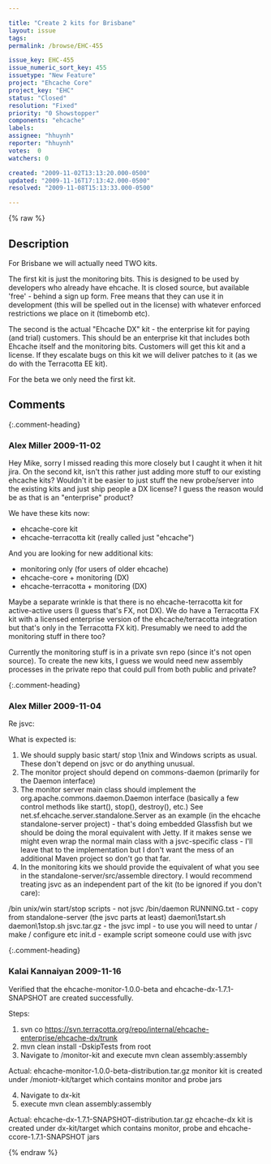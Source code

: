 ```yaml
---

title: "Create 2 kits for Brisbane"
layout: issue
tags: 
permalink: /browse/EHC-455

issue_key: EHC-455
issue_numeric_sort_key: 455
issuetype: "New Feature"
project: "Ehcache Core"
project_key: "EHC"
status: "Closed"
resolution: "Fixed"
priority: "0 Showstopper"
components: "ehcache"
labels: 
assignee: "hhuynh"
reporter: "hhuynh"
votes:  0
watchers: 0

created: "2009-11-02T13:13:20.000-0500"
updated: "2009-11-16T17:13:42.000-0500"
resolved: "2009-11-08T15:13:33.000-0500"

---
```




{% raw %}



## Description

<div markdown="1" class="description">

For Brisbane we will actually need TWO kits.

The first kit is just the monitoring bits. This is designed to be used by developers who already have ehcache. It is closed source, but available 'free' - behind a sign up form. Free means that they can use it in development (this will be spelled out in the license) with whatever enforced restrictions we place on it (timebomb etc).

The second is the actual "Ehcache DX" kit - the enterprise kit for paying (and trial) customers. This should be an enterprise kit that includes both Ehcache itself and the monitoring bits. Customers will get this kit and a license. If they escalate bugs on this kit we will deliver patches to it (as we do with the Terracotta EE kit).

For the beta we only need the first kit. 

</div>

## Comments


{:.comment-heading}
### **Alex Miller** <span class="date">2009-11-02</span>

<div markdown="1" class="comment">

Hey Mike, sorry I missed reading this more closely but I caught it when it hit jira.  On the second kit, isn't this rather just adding more stuff to our existing ehcache kits?  Wouldn't it be easier to just stuff the new probe/server into the existing kits and just ship people a DX license?  I guess the reason would be as that is an "enterprise" product?

We have these kits now:
- ehcache-core kit
- ehcache-terracotta kit   (really called just "ehcache")

And you are looking for new additional kits:
- monitoring only (for users of older ehcache)
- ehcache-core + monitoring (DX)
- ehcache-terracotta + monitoring (DX)

Maybe a separate wrinkle is that there is no ehcache-terracotta kit for active-active users (I guess that's FX, not DX).  We do have a Terracotta FX kit with a licensed enterprise version of the ehcache/terracotta integration but that's only in the Terracotta FX kit).  Presumably we need to add the monitoring stuff in there too?

Currently the monitoring stuff is in a private svn repo (since it's not open source).  To create the new kits, I guess we would need new assembly processes in the private repo that could pull from both public and private?

</div>


{:.comment-heading}
### **Alex Miller** <span class="date">2009-11-04</span>

<div markdown="1" class="comment">

Re jsvc:

What is expected is:
1) We should supply basic start/ stop \1nix and Windows scripts as usual.  These don't depend on jsvc or do anything unusual.
2) The monitor project should depend on commons-daemon (primarily for the Daemon interface)
3) The monitor server main class should implement the org.apache.commons.daemon.Daemon interface (basically a few control methods like start(), stop(), destroy(), etc.)  See net.sf.ehcache.server.standalone.Server as an example (in the ehcache standalone-server project) - that's doing embedded Glassfish but we should be doing the moral equivalent with Jetty.  If it makes sense we might even wrap the normal main class with a jsvc-specific class - I'll leave that to the implementation but I don't want the mess of an additional Maven project so don't go that far.
4) In the monitoring kits we should provide the equivalent of what you see in the standalone-server/src/assemble directory.  I would recommend treating jsvc as an independent part of the kit (to be ignored if you don't care):

/bin
	unix/win start/stop scripts - not jsvc
/bin/daemon
	RUNNING.txt - copy from standalone-server (the jsvc parts at least)
	daemon\1start.sh
	daemon\1stop.sh
	jsvc.tar.gz - the jsvc impl - to use you will need to untar / make / configure etc
	init.d - example script someone could use with jsvc

</div>


{:.comment-heading}
### **Kalai Kannaiyan** <span class="date">2009-11-16</span>

<div markdown="1" class="comment">

Verified that the ehcache-monitor-1.0.0-beta and ehcache-dx-1.7.1-SNAPSHOT are created successfully.


Steps:

1. svn co https://svn.terracotta.org/repo/internal/ehcache-enterprise/ehcache-dx/trunk
2. mvn clean install -DskipTests from root
3. Navigate to /monitor-kit and execute mvn clean assembly:assembly

Actual: ehcache-monitor-1.0.0-beta-distribution.tar.gz monitor kit is created under /moniotr-kit/target which contains monitor and probe jars

4. Navigate to dx-kit
5. execute mvn clean assembly:assembly

Actual: ehcache-dx-1.7.1-SNAPSHOT-distribution.tar.gz ehcache-dx kit is created under dx-kit/target which contains monitor, probe and ehcache-ccore-1.7.1-SNAPSHOT jars

</div>



{% endraw %}
